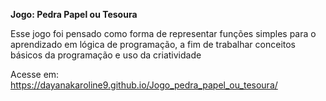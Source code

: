 **Jogo: Pedra Papel ou Tesoura**

Esse jogo foi pensado como forma de representar funções simples para o aprendizado em lógica de programação, a fim de trabalhar conceitos básicos da programação e uso da criatividade


Acesse em: https://dayanakaroline9.github.io/Jogo_pedra_papel_ou_tesoura/

